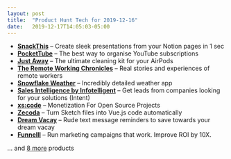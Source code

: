 ```yaml
---
layout: post
title:  "Product Hunt Tech for 2019-12-16"
date:   2019-12-17T14:05:03-05:00
---
```


* **[SnackThis](https://www.producthunt.com/posts/snackthis-2?utm_campaign=producthunt-api&utm_medium=api&utm_source=Application%3A+Daily+Digest+RSS+%28ID%3A+3202%29)** – Create sleek presentations from your Notion pages in 1 sec
* **[PocketTube](https://www.producthunt.com/posts/pockettube?utm_campaign=producthunt-api&utm_medium=api&utm_source=Application%3A+Daily+Digest+RSS+%28ID%3A+3202%29)** – The best way to organise YouTube subscriptions
* **[Just Away](https://www.producthunt.com/posts/just-away?utm_campaign=producthunt-api&utm_medium=api&utm_source=Application%3A+Daily+Digest+RSS+%28ID%3A+3202%29)** – The ultimate cleaning kit for your AirPods
* **[The Remote Working Chronicles](https://www.producthunt.com/posts/the-remote-working-chronicles?utm_campaign=producthunt-api&utm_medium=api&utm_source=Application%3A+Daily+Digest+RSS+%28ID%3A+3202%29)** – Real stories and experiences of remote workers
* **[Snowflake Weather](https://www.producthunt.com/posts/snowflake-weather?utm_campaign=producthunt-api&utm_medium=api&utm_source=Application%3A+Daily+Digest+RSS+%28ID%3A+3202%29)** – Incredibly detailed weather app
* **[Sales Intelligence by Infotelligent](https://www.producthunt.com/posts/sales-intelligence-by-infotelligent?utm_campaign=producthunt-api&utm_medium=api&utm_source=Application%3A+Daily+Digest+RSS+%28ID%3A+3202%29)** – Get leads from companies looking for your solutions (Intent)
* **[xs:code](https://www.producthunt.com/posts/xs-code?utm_campaign=producthunt-api&utm_medium=api&utm_source=Application%3A+Daily+Digest+RSS+%28ID%3A+3202%29)** – Monetization For Open Source Projects
* **[Zecoda](https://www.producthunt.com/posts/zecoda?utm_campaign=producthunt-api&utm_medium=api&utm_source=Application%3A+Daily+Digest+RSS+%28ID%3A+3202%29)** – Turn Sketch files into Vue.js code automatically
* **[Dream Vacay](https://www.producthunt.com/posts/dream-vacay?utm_campaign=producthunt-api&utm_medium=api&utm_source=Application%3A+Daily+Digest+RSS+%28ID%3A+3202%29)** – Rude text message reminders to save towards your dream vacay
* **[Funnelll](https://www.producthunt.com/posts/funnelll?utm_campaign=producthunt-api&utm_medium=api&utm_source=Application%3A+Daily+Digest+RSS+%28ID%3A+3202%29)** – Run marketing campaigns that work. Improve ROI by 10X.

… and [8 more](https://www.producthunt.com/tech) products